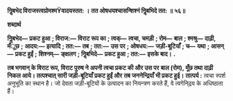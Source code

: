 **निॢबभेद विराजस्त्वग्रोमश्मŸवादयस्तत: ।** **तत ओषधयश्चासन्शिश्नं निॢबभिदे तत: ॥ ५६॥** 

**शब्दार्थ** 

**निॢबभेद—** **प्रकट हुआ** **; विराज:—** **विराट रूप का** **; त्वक्—** **त्वचा, चमड़ी** **; रोम—** **बाल** **; श्मश्रु—** **दाढ़ी, मँूछ** **;** **आदय:—** **इत्यादि** **; तत:—** **तब** **; तत:—** **उस पर** **; ओषधय:—** **जड़ी-बूटियाँ** **; च—** **यथा** **; आसन्—** **प्रकट हुईं** **;** **शिश्नम्—** **ङ्क्षलग** **; निॢबभिदे—** **प्रकट हुआ** **; तत:—** **इसके बाद।** **.** 

**तब भगवान् के विराट रूप, विराट पुरुष ने अपनी त्वचा प्रकट की और उस पर** **बाल (रोम), मूँछ तथा दाढ़ी निकल आये। तत्पश्चात् सारी जड़ी-बूटियाँ प्रकट हुईं और** **तब जननेन्द्रियाँ भी प्रकट हुई।** **तात्पर्य :** त्वचा स्पर्श अनुभूति का स्थान है। जो देवता जड़ी-बूटियों के उत्पादन का नियन्त्रण करते हैं, वे त्वगेनि्द्रय के अधिष्ठाता हैं।  